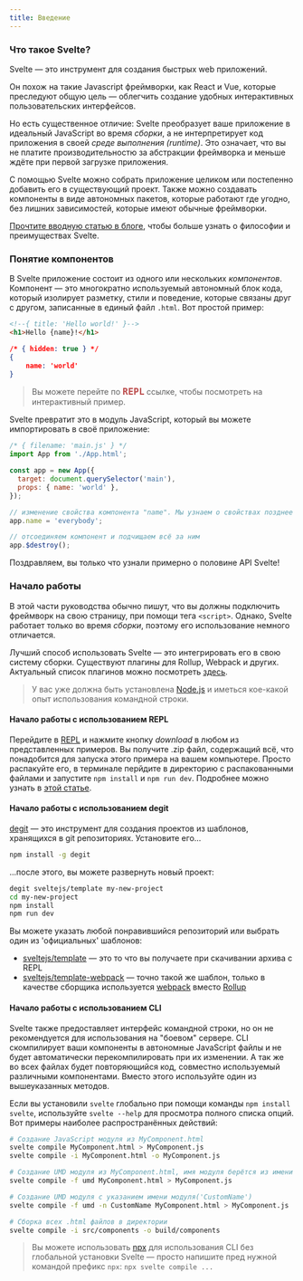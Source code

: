 ```yaml
---
title: Введение
---
```


### Что такое Svelte?

Svelte — это инструмент для создания быстрых web приложений.

Он похож на такие Javascript фреймворки, как React и Vue, которые преследуют общую цель — облегчить создание удобных интерактивных пользовательских интерфейсов.

Но есть существенное отличие: Svelte преобразует ваше приложение в идеальный JavaScript во время *сборки*, а не интерпретирует код приложения в своей *среде выполнения (runtime)*. Это означает, что вы не платите производительностю за абстракции фреймворка и меньше ждёте при первой загрузке приложения.

С помощью Svelte можно собрать приложение целиком или постепенно добавить его в существующий проект. Также можно создавать компоненты в виде автономных пакетов, которые работают где угодно, без лишних зависимостей, которые имеют обычные фреймворки.

[Прочтите вводную статью в блоге](/blog/frameworks-without-the-framework), чтобы больше узнать о философии и преимуществах Svelte.


### Понятие компонентов

В Svelte приложение состоит из одного или нескольких *компонентов*. Компонент — это многократно используемый автономный блок кода, который изолирует разметку, стили и поведение, которые связаны друг с другом, записанные в единый файл `.html`. Вот простой пример:

```html
<!--{ title: 'Hello world!' }-->
<h1>Hello {name}!</h1>
```

```json
/* { hidden: true } */
{
	name: 'world'
}
```

> Вы можете перейте по <strong style="font-weight: 700; font-size: 16px; font-family: Inconsolata, monospace; color: rgba(170,30,30, 0.8)">REPL</strong> ссылке, чтобы посмотреть на интерактивный пример.

Svelte превратит это в модуль JavaScript, который вы можете импортировать в своё приложение:

```js
/* { filename: 'main.js' } */
import App from './App.html';

const app = new App({
  target: document.querySelector('main'),
  props: { name: 'world' },
});

// изменение свойства компонента "name". Мы узнаем о свойствах позднее
app.name = 'everybody';

// отсоединяем компонент и подчищаем всё за ним
app.$destroy();
```

Поздравляем, вы только что узнали примерно о половине API Svelte!


### Начало работы

В этой части руководства обычно пишут, что вы должны подключить фреймворк на свою страницу, при помощи тега `<script>`. Однако, Svelte работает только во время *сборки*, поэтому его использование немного отличается.

Лучший способ использовать Svelte — это интегрировать его в свою систему сборки. Существуют плагины для Rollup, Webpack и других. Актуальный список плагинов можно посмотреть [здесь](https://github.com/sveltejs/svelte/#svelte).

> У вас уже должна быть установлена [Node.js](https://nodejs.org/en/) и иметься кое-какой опыт использования командной строки.

#### Начало работы с использованием REPL

Перейдите в [REPL](/repl) и нажмите кнопку *download* в любом из представленных примеров. Вы получите .zip файл, содержащий всё, что понадобится для запуска этого примера на вашем компьютере. Просто распакуйте его, в терминале перйдите в директорию с распакованными файлами и запустите `npm install` и `npm run dev`. Подробнее можно узнать в [этой статье](/blog/the-easiest-way-to-get-started).

#### Начало работы с использованием degit

[degit](https://github.com/Rich-Harris/degit) — это инструмент для создания проектов из шаблонов, хранящихся в git репозиториях. Установите его...

```bash
npm install -g degit
```

...после этого, вы можете развернуть новый проект:

```bash
degit sveltejs/template my-new-project
cd my-new-project
npm install
npm run dev
```

Вы можете указать любой понравившийся репозиторий или выбрать один из 'официальных' шаблонов:

* [sveltejs/template](https://github.com/sveltejs/template) — это то что  вы получаете при скачивании архива с REPL
* [sveltejs/template-webpack](https://github.com/sveltejs/template-webpack) — точно такой же шаблон, только в качестве сборщика используется [webpack](https://webpack.js.org/) вместо [Rollup](https://rollupjs.org/guide/en)


#### Начало работы с использованием CLI

Svelte также предоставляет интерфейс командной строки, но он не рекомендуется для использования на "боевом" сервере. CLI скомпилирует ваши компоненты в автономные JavaScript файлы и не будет автоматически перекомпилировать при их изменении. А так же во всех файлах будет повторяющийся код, совместно используемый различными компонентами. Вместо этого используйте один из вышеуказанных методов.

Если вы установили `svelte` глобально при помощи команды `npm install svelte`, используйте `svelte --help` для просмотра полного списка опций. Вот примеры наиболее распространённых действий:

```bash
# Создание JavaScript модуля из MyComponent.html
svelte compile MyComponent.html > MyComponent.js
svelte compile -i MyComponent.html -o MyComponent.js

# Создание UMD модуля из MyComponent.html, имя модуля берётся из имени файла('MyComponent')
svelte compile -f umd MyComponent.html > MyComponent.js

# Создание UMD модуля с указанием имени модуля('CustomName')
svelte compile -f umd -n CustomName MyComponent.html > MyComponent.js

# Сборка всех .html файлов в директории
svelte compile -i src/components -o build/components
```

> Вы можете использовать [npx](https://medium.com/@maybekatz/introducing-npx-an-npm-package-runner-55f7d4bd282b) для использования CLI без глобальной установки Svelte — просто напишите пред нужной командой префикс `npx`: `npx svelte compile ...`
